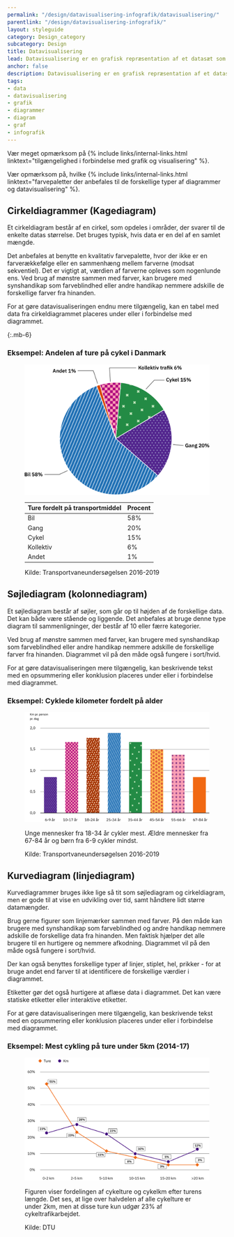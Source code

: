 ```yaml
---
permalink: "/design/datavisualisering-infografik/datavisualisering/"
parentlink: "/design/datavisualisering-infografik/"
layout: styleguide
category: Design_category
subcategory: Design
title: Datavisualisering
lead: Datavisualisering er en grafisk repræsentation af et datasæt som fx et diagram, en graf eller et kort. 
anchor: false
description: Datavisualisering er en grafisk repræsentation af et datasæt som fx et diagram, en graf eller et kort. 
tags:
- data
- datavisualisering
- grafik
- diagrammer
- diagram
- graf
- infografik
---
```


Vær meget opmærksom på {% include links/internal-links.html linktext="tilgængelighed i forbindelse med grafik og visualisering" %}.

Vær opmærksom på, hvilke {% include links/internal-links.html linktext="farvepaletter der anbefales til de forskellige typer af diagrammer og datavisualisering" %}.

## Cirkeldiagrammer (Kagediagram)
Et cirkeldiagram består af en cirkel, som opdeles i områder, der svarer til de enkelte datas størrelse. Det bruges typisk, hvis data er en del af en samlet mængde.

Det anbefales at benytte en kvalitativ farvepalette, hvor der ikke er en farverækkefølge eller en sammenhæng mellem farverne (modsat sekventiel).  Det er vigtigt at, værdien af farverne opleves som nogenlunde ens. Ved brug af mønstre sammen med farver, kan brugere med synshandikap som farveblindhed eller andre handikap nemmere adskille de forskellige farver fra hinanden.

For at gøre datavisualiseringen endnu mere tilgængelig, kan en tabel med data fra cirkeldiagrammet placeres under eller i forbindelse med diagrammet. 

{:.mb-6}
### Eksempel: Andelen af ture på cykel i Danmark
<figure class="w-percent-md-50 mb-6">
    <img src="/assets/img/design/datavisualisering/piechart-transport.svg" class="w-percent-100" alt="Eksempel på kagediagram, der viser procentfordeling af folks vurdering af oplevelsen" />
    <figcaption>
        <table class="table table--borderless table--compact mt-4" id="bicycle-trips-denmark-table">
            <thead>
                <tr>
                    <th>Ture fordelt på transportmiddel</th>
                    <th>Procent</th>
                </tr>
            </thead>
            <tbody>
                <tr>
                    <td>Bil</td>
                    <td>58%</td>
                </tr>
                <tr>
                    <td>Gang</td>
                    <td>20%</td>
                </tr>
                <tr>
                    <td>Cykel</td>
                    <td>15%</td>
                </tr>
                <tr>
                    <td>Kollektiv</td>
                    <td>6%</td>
                </tr>
                <tr>
                    <td>Andet</td>
                    <td>1%</td>
                </tr>
            </tbody>
        </table>
        <p class="figcaption">Kilde: Transportvaneundersøgelsen 2016-2019</p>
    </figcaption>
</figure>

## Søjlediagram (kolonnediagram)

Et søjlediagram består af søjler, som går op til højden af de forskellige data. Det kan både være stående og liggende. Det anbefales at bruge denne type diagram til sammenligninger, der består af 10 eller færre kategorier. 

Ved brug af mønstre sammen med farver, kan brugere med synshandikap som farveblindhed eller andre handikap nemmere adskille de forskellige farver fra hinanden. Diagrammet vil på den måde også fungere i sort/hvid.

For at gøre datavisualiseringen mere tilgængelig, kan beskrivende tekst med en opsummering eller konklusion placeres under eller i forbindelse med diagrammet. 

### Eksempel: Cyklede kilometer fordelt på alder
<figure>
    <img src="/assets/img/design/datavisualisering/bar-chart.svg" alt="Eksempel på søjlediagram, der viser cyklede kilometer pr. person pr. dag fordelt på alder" class="w-percent-md-70">
<figcaption><p>Unge mennesker fra 18-34 år cykler mest. Ældre mennesker fra 67-84 år og børn fra 6-9 cykler mindst.</p><p>Kilde: Transportvaneundersøgelsen 2016-2019</p></figcaption>
</figure>

## Kurvediagram (linjediagram)

Kurvediagrammer bruges ikke lige så tit som søjlediagram og cirkeldiagram, men er gode til at vise en udvikling over tid, samt håndtere lidt større datamængder.

Brug gerne figurer som linjemærker sammen med farver. På den måde kan brugere med synshandikap som farveblindhed og andre handikap nemmere adskille de forskellige data  fra hinanden. Men faktisk hjælper det alle brugere til en hurtigere og nemmere afkodning. Diagrammet vil på den måde også fungere i sort/hvid.

Der kan også benyttes forskellige typer af linjer, stiplet, hel, prikker - for at bruge andet end farver til at identificere de forskellige værdier i diagrammet.

Etiketter gør det også hurtigere at aflæse data i diagrammet. Det kan være statiske etiketter eller interaktive etiketter.

For at gøre datavisualiseringen mere tilgængelig, kan beskrivende tekst med en opsummering eller konklusion placeres under eller i forbindelse med diagrammet. 

### Eksempel: Mest cykling på ture under 5km (2014-17)
<figure class="mb-6">
    <img src="/assets/img/design/datavisualisering/graph-biking.svg" class="w-percent-md-70" alt="Eksempel på graf der viser fordelingen af cykelture og cykelkm efter turens længde." />
    <figcaption>
        <p>Figuren viser fordelingen af cykelture og cykelkm efter turens længde. Det ses, at lige over halvdelen af alle cykelture er under 2km, men at disse ture kun udgør 23% af cykeltrafikarbejdet.</p>
        <p>Kilde: DTU</p>
    </figcaption>
</figure>








